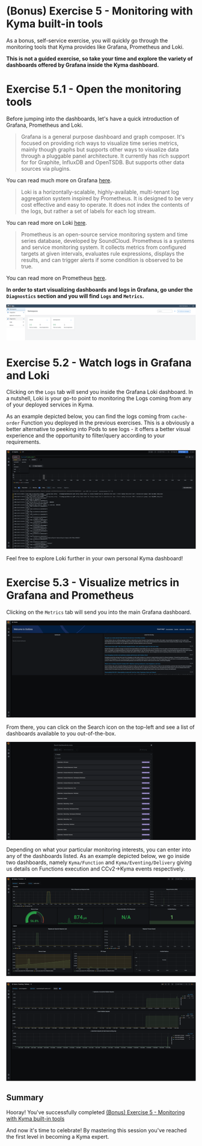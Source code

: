# (Bonus) Exercise 5 - Monitoring with Kyma built-in tools

As a bonus, self-service exercise, you will quickly go through the monitoring tools that Kyma provides like Grafana, Prometheus and Loki.

**This is not a guided exercise, so take your time and explore the variety of dashboards offered by Grafana inside the Kyma dashboard.**

# Exercise 5.1 - Open the monitoring tools

Before jumping into the dashboards, let's have a quick introduction of Grafana, Prometheus and Loki.

> Grafana is a general purpose dashboard and graph composer. It's focused on providing rich ways to visualize time series metrics, mainly though graphs but supports other ways to visualize data through a pluggable panel architecture. It currently has rich support for for Graphite, InfluxDB and OpenTSDB. But supports other data sources via plugins.

You can read much more on Grafana [here](https://grafana.com/docs/grafana/latest/getting-started/getting-started/).

> Loki is a horizontally-scalable, highly-available, multi-tenant log aggregation system inspired by Prometheus. It is designed to be very cost effective and easy to operate. It does not index the contents of the logs, but rather a set of labels for each log stream.

You can read more on Loki [here](https://grafana.com/docs/loki/latest/).

> Prometheus is an open-source service monitoring system and time series database, developed by SoundCloud. Prometheus is a systems and service monitoring system. It collects metrics from configured targets at given intervals, evaluates rule expressions, displays the results, and can trigger alerts if some condition is observed to be true.

You can read more on Prometheus [here](https://prometheus.io/docs/prometheus/latest/getting_started/).

**In order to start visualizing dashboards and logs in Grafana, go under the `Diagnostics` section and you will find `Logs` and `Metrics`.**

![Monitoring tools](./images/1.png)

# Exercise 5.2 - Watch logs in Grafana and Loki

Clicking on the `Logs` tab will send you inside the Grafana Loki dashboard. In a nutshell, Loki is your go-to point to monitoring the Logs coming from any of your deployed services in Kyma.

As an example depicted below, you can find the logs coming from `cache-order` Function you deployed in the previous exercises. This is a obviously a better alternative to peeking into Pods to see logs - it offers a better visual experience and the opportunity to filter/query according to your requirements.

![Monitoring tools](./images/6.png)

Feel free to explore Loki further in your own personal Kyma dashboard!

# Exercise 5.3 - Visualize metrics in Grafana and Prometheus

Clicking on the `Metrics` tab will send you into the main Grafana dashboard.

![Grafana dashboard](./images/2.png)

From there, you can click on the Search icon on the top-left and see a list of dashboards available to you out-of-the-box.

![Grafana dashboards](./images/3.png)

Depending on what your particular monitoring interests, you can enter into any of the dashboards listed. As an example depicted below, we go inside two dashboards, namely `Kyma/Function` and `Kyma/Eventing/Delivery` giving us details on Functions execution and CCv2->Kyma events respectively.

![Kyma/Function](./images/4.png)

![Kyma/Eventing/Delivery](./images/5.png)

## Summary

Hooray! You've successfully completed [(Bonus) Exercise 5 - Monitoring with Kyma built-in tools](../ex5/README.md)

And now it's time to celebrate! By mastering this session you've reached the first level in becoming a Kyma expert.
